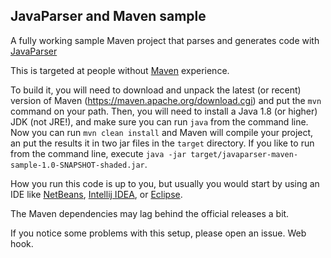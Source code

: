 JavaParser and Maven sample
---

A fully working sample Maven project that parses and generates code with [JavaParser](http://www.javaparser.org)

This is targeted at people without [Maven](https://maven.apache.org/) experience.

To build it, you will need to download and unpack the latest (or recent) version of Maven (https://maven.apache.org/download.cgi)
and put the `mvn` command on your path.
Then, you will need to install a Java 1.8 (or higher) JDK (not JRE!), and make sure you can run `java` from the command line.
Now you can run `mvn clean install` and Maven will compile your project, 
an put the results it in two jar files in the `target` directory.
If you like to run from the command line,
execute `java -jar target/javaparser-maven-sample-1.0-SNAPSHOT-shaded.jar`.

How you run this code is up to you, but usually you would start by using an IDE like [NetBeans](https://netbeans.org/), [Intellij IDEA](https://www.jetbrains.com/idea/), or [Eclipse](https://eclipse.org/ide/).

The Maven dependencies may lag behind the official releases a bit.

If you notice some problems with this setup, please open an issue.
Web hook.
